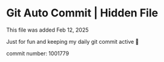 # Git Auto Commit | Hidden File

This file was added Feb 12, 2025

Just for fun and keeping my daily git commit active 🤪

commit number: 1001779
